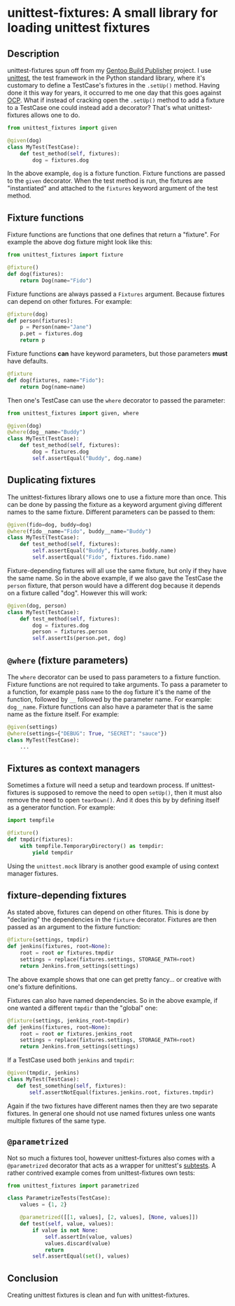 # unittest-fixtures: A small library for loading unittest fixtures

## Description

unittest-fixtures spun off from my [Gentoo Build
Publisher](https://github.com/enku/gentoo-build-publisher) project. I use
[unittest](https://docs.python.org/3/library/unittest.html), the test
framework in the Python standard library, where it's customary to define a
TestCase's fixtures in the `.setUp()` method. Having done it this way for
years, it occurred to me one day that this goes against
[OCP](https://en.wikipedia.org/wiki/Open%E2%80%93closed_principle). What if
instead of cracking open the `.setUp()` method to add a fixture to a TestCase
one could instead add a decorator?  That's what unittest-fixtures allows one
to do.

```python
from unittest_fixtures import given

@given(dog)
class MyTest(TestCase):
    def test_method(self, fixtures):
        dog = fixtures.dog
```

In the above example, `dog` is a fixture function. Fixture functions are
passed to the `given` decorator. When the test method is run, the fixtures are
"instantiated" and attached to the `fixtures` keyword argument of the test
method.


## Fixture functions

Fixture functions are functions that one defines that return a "fixture". For
example the above dog fixture might look like this:

```python
from unittest_fixtures import fixture

@fixture()
def dog(fixtures):
    return Dog(name="Fido")
```

Fixture functions are always passed a `Fixtures` argument. Because fixtures
can depend on other fixtures. For example:

```python
@fixture(dog)
def person(fixtures):
    p = Person(name="Jane")
    p.pet = fixtures.dog
    return p
```

Fixture functions **can** have keyword parameters, but those parameters
**must** have defaults.

```python
@fixture
def dog(fixtures, name="Fido"):
    return Dog(name=name)
```

Then one's TestCase can use the `where` decorator to passed the parameter:


```python
from unittest_fixtures import given, where

@given(dog)
@where(dog__name="Buddy")
class MyTest(TestCase):
    def test_method(self, fixtures):
        dog = fixtures.dog
        self.assertEqual("Buddy", dog.name)
```

## Duplicating fixtures

The unittest-fixtures library allows one to use a fixture more than once. This
can be done by passing the fixture as a keyword argument giving different
names to the same fixture. Different parameters can be passed to them:

```python
@given(fido=dog, buddy=dog)
@where(fido__name="Fido", buddy__name="Buddy")
class MyTest(TestCase):
    def test_method(self, fixtures):
        self.assertEqual("Buddy", fixtures.buddy.name)
        self.assertEqual("Fido", fixtures.fido.name)
```

Fixture-depending fixtures will all use the same fixture, but only if they
have the same name. So in the above example, if we also gave the TestCase the
`person` fixture, that person would have a different dog because it depends on
a fixture called "dog". However this will work:

```python
@given(dog, person)
class MyTest(TestCase):
    def test_method(self, fixtures):
        dog = fixtures.dog
        person = fixtures.person
        self.assertIs(person.pet, dog)
```

## `@where` (fixture parameters)

The `where` decorator can be used to pass parameters to a fixture function.
Fixture functions are not required to take arguments. To pass a parameter to a
function, for example pass `name` to the `dog` fixture it's the name of the
function, followed by `__` followed by the parameter name. For example:
`dog__name`.  Fixture functions can also have a parameter that is the same
name as the fixture itself. For example:

```python
@given(settings)
@where(settings={"DEBUG": True, "SECRET": "sauce"})
class MyTest(TestCase):
    ...
```

## Fixtures as context managers

Sometimes a fixture will need a setup and teardown process. If
unittest-fixtures is supposed to remove the need to open `setUp()`, then it
must also remove the need to open `tearDown()`. And it does this by by
defining itself as a generator function. For example:

```python
import tempfile

@fixture()
def tmpdir(fixtures):
    with tempfile.TemporaryDirectory() as tempdir:
        yield tempdir
```

Using the `unittest.mock` library is another good example of using context
manager fixtures.


## fixture-depending fixtures

As stated above, fixtures can depend on other fitures. This is done by
"declaring" the dependencies in the `fixture` decorator.  Fixtures are then
passed as an argument to the fixture function:

```python
@fixture(settings, tmpdir)
def jenkins(fixtures, root=None):
    root = root or fixtures.tmpdir
    settings = replace(fixtures.settings, STORAGE_PATH=root)
    return Jenkins.from_settings(settings)
```

The above example shows that one can get pretty fancy... or creative with
one's fixture definitions.

Fixtures can also have named dependencies. So in the above example, if one
wanted a different `tmpdir` than the "global" one:

```python
@fixture(settings, jenkins_root=tmpdir)
def jenkins(fixtures, root=None):
    root = root or fixtures.jenkins_root
    settings = replace(fixtures.settings, STORAGE_PATH=root)
    return Jenkins.from_settings(settings)
```

If a TestCase used both `jenkins` and `tmpdir`:

```python
@given(tmpdir, jenkins)
class MyTest(TestCase):
   def test_something(self, fixtures):
       self.assertNotEqual(fixtures.jenkins.root, fixtures.tmpdir)
```

Again if the two fixtures have different names then they are two separate
fixtures.  In general one should not use named fixtures unless one wants
multiple fixtures of the same type.


## `@parametrized`

Not so much a fixtures tool, however unittest-fixtures also comes with a
`@parametrized` decorator that acts as a wrapper for unittest's
[subtests](https://docs.python.org/3/library/unittest.html#distinguishing-test-iterations-using-subtests).
A rather contrived example comes from unittest-fixtures own tests:


```python
from unittest_fixtures import parametrized

class ParametrizeTests(TestCase):
    values = {1, 2}

    @parametrized([[1, values], [2, values], [None, values]])
    def test(self, value, values):
        if value is not None:
            self.assertIn(value, values)
            values.discard(value)
            return
        self.assertEqual(set(), values)
```

## Conclusion

Creating unittest fixtures is clean and fun with unittest-fixtures.

